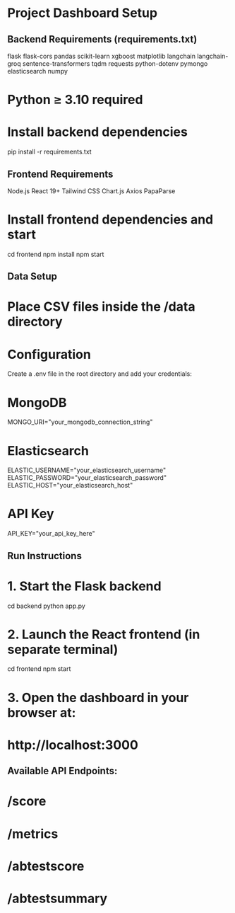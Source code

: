 # Project Dashboard Setup

## Backend Requirements (requirements.txt)

flask
flask-cors
pandas
scikit-learn
xgboost
matplotlib
langchain
langchain-groq
sentence-transformers
tqdm
requests
python-dotenv
pymongo
elasticsearch
numpy

# Python ≥ 3.10 required

# Install backend dependencies

pip install -r requirements.txt

## Frontend Requirements

Node.js
React 19+
Tailwind CSS
Chart.js
Axios
PapaParse

# Install frontend dependencies and start

cd frontend
npm install
npm start

## Data Setup

# Place CSV files inside the /data directory

# Configuration

Create a .env file in the root directory and add your credentials:

# MongoDB

MONGO_URI="your_mongodb_connection_string"

# Elasticsearch

ELASTIC_USERNAME="your_elasticsearch_username"
ELASTIC_PASSWORD="your_elasticsearch_password"  
ELASTIC_HOST="your_elasticsearch_host"

# API Key

API_KEY="your_api_key_here"

## Run Instructions

# 1. Start the Flask backend

cd backend
python app.py

# 2. Launch the React frontend (in separate terminal)

cd frontend
npm start

# 3. Open the dashboard in your browser at:

# http://localhost:3000

## Available API Endpoints:

# /score

# /metrics

# /abtestscore

# /abtestsummary
